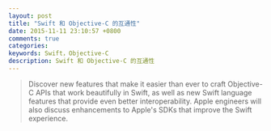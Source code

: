 ```yaml
---
layout: post
title: "Swift 和 Objective-C 的互通性"
date: 2015-11-11 23:10:57 +0800
comments: true
categories: 
keywords: Swift，Objective-C
description: Swift 和 Objective-C 的互通性
---
```


> Discover new features that make it easier than ever to craft 
> Objective-C APIs that work beautifully in Swift, as well as 
> new Swift language features that provide even better 
> interoperability. Apple engineers will also discuss 
> enhancements to Apple's SDKs that improve the Swift experience.

<!--more-->


